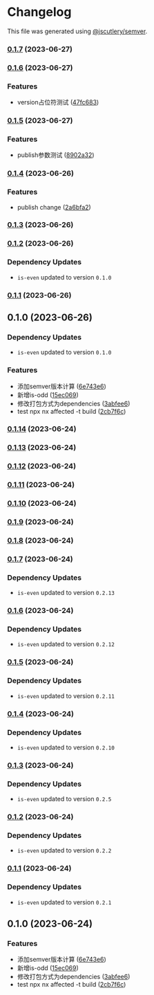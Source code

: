# Changelog

This file was generated using [@jscutlery/semver](https://github.com/jscutlery/semver).

### [0.1.7](https://github.com/lijie33402/nx-demo/compare/is-odd-0.1.6...is-odd-0.1.7) (2023-06-27)

### [0.1.6](https://github.com/lijie33402/nx-demo/compare/is-odd-0.1.5...is-odd-0.1.6) (2023-06-27)


### Features

* version占位符测试 ([47fc683](https://github.com/lijie33402/nx-demo/commit/47fc68350360a611740537dbe360dd4eb227d593))

### [0.1.5](https://github.com/lijie33402/nx-demo/compare/is-odd-0.1.4...is-odd-0.1.5) (2023-06-27)


### Features

* publish参数测试 ([8902a32](https://github.com/lijie33402/nx-demo/commit/8902a32bfc7c0934aa0678badf18b81c27d99303))

### [0.1.4](https://github.com/lijie33402/nx-demo/compare/is-odd-0.1.3...is-odd-0.1.4) (2023-06-26)


### Features

* publish change ([2a6bfa2](https://github.com/lijie33402/nx-demo/commit/2a6bfa2feb8609e903417965200c60c26fbb828f))

### [0.1.3](https://github.com/lijie33402/nx-demo/compare/is-odd-0.1.2...is-odd-0.1.3) (2023-06-26)

### [0.1.2](https://github.com/lijie33402/nx-demo/compare/is-odd-0.1.1...is-odd-0.1.2) (2023-06-26)

### Dependency Updates

* `is-even` updated to version `0.1.0`
### [0.1.1](https://github.com/lijie33402/nx-demo/compare/is-odd-0.1.0...is-odd-0.1.1) (2023-06-26)

## 0.1.0 (2023-06-26)

### Dependency Updates

* `is-even` updated to version `0.1.0`

### Features

* 添加semver版本计算 ([6e743e6](https://github.com/lijie33402/nx-demo/commit/6e743e674dca4311d7afa48a2aeff6e98d382f2e))
* 新增is-odd ([15ec069](https://github.com/lijie33402/nx-demo/commit/15ec069d703b723060229776e2582ed2b44129a1))
* 修改打包方式为dependencies ([3abfee6](https://github.com/lijie33402/nx-demo/commit/3abfee68a5a656958c1e1b0059c51c6d82180929))
* test npx nx affected -t build ([2cb7f6c](https://github.com/lijie33402/nx-demo/commit/2cb7f6cf832d6e635c0afb8f330a5532917f5a9f))

### [0.1.14](https://github.com/lijie33402/nx-demo/compare/is-odd-0.1.13...is-odd-0.1.14) (2023-06-24)

### [0.1.13](https://github.com/lijie33402/nx-demo/compare/is-odd-0.1.12...is-odd-0.1.13) (2023-06-24)

### [0.1.12](https://github.com/lijie33402/nx-demo/compare/is-odd-0.1.11...is-odd-0.1.12) (2023-06-24)

### [0.1.11](https://github.com/lijie33402/nx-demo/compare/is-odd-0.1.10...is-odd-0.1.11) (2023-06-24)

### [0.1.10](https://github.com/lijie33402/nx-demo/compare/is-odd-0.1.9...is-odd-0.1.10) (2023-06-24)

### [0.1.9](https://github.com/lijie33402/nx-demo/compare/is-odd-0.1.8...is-odd-0.1.9) (2023-06-24)

### [0.1.8](https://github.com/lijie33402/nx-demo/compare/is-odd-0.1.7...is-odd-0.1.8) (2023-06-24)

### [0.1.7](https://github.com/lijie33402/nx-demo/compare/is-odd-0.1.6...is-odd-0.1.7) (2023-06-24)

### Dependency Updates

* `is-even` updated to version `0.2.13`
### [0.1.6](https://github.com/lijie33402/nx-demo/compare/is-odd-0.1.5...is-odd-0.1.6) (2023-06-24)

### Dependency Updates

* `is-even` updated to version `0.2.12`
### [0.1.5](https://github.com/lijie33402/nx-demo/compare/is-odd-0.1.4...is-odd-0.1.5) (2023-06-24)

### Dependency Updates

* `is-even` updated to version `0.2.11`
### [0.1.4](https://github.com/lijie33402/nx-demo/compare/is-odd-0.1.3...is-odd-0.1.4) (2023-06-24)

### Dependency Updates

* `is-even` updated to version `0.2.10`
### [0.1.3](https://github.com/lijie33402/nx-demo/compare/is-odd-0.1.2...is-odd-0.1.3) (2023-06-24)

### Dependency Updates

* `is-even` updated to version `0.2.5`
### [0.1.2](https://github.com/lijie33402/nx-demo/compare/is-odd-0.1.1...is-odd-0.1.2) (2023-06-24)

### Dependency Updates

* `is-even` updated to version `0.2.2`
### [0.1.1](https://github.com/lijie33402/nx-demo/compare/is-odd-0.1.0...is-odd-0.1.1) (2023-06-24)

### Dependency Updates

* `is-even` updated to version `0.2.1`
## 0.1.0 (2023-06-24)


### Features

* 添加semver版本计算 ([6e743e6](https://github.com/lijie33402/nx-demo/commit/6e743e674dca4311d7afa48a2aeff6e98d382f2e))
* 新增is-odd ([15ec069](https://github.com/lijie33402/nx-demo/commit/15ec069d703b723060229776e2582ed2b44129a1))
* 修改打包方式为dependencies ([3abfee6](https://github.com/lijie33402/nx-demo/commit/3abfee68a5a656958c1e1b0059c51c6d82180929))
* test npx nx affected -t build ([2cb7f6c](https://github.com/lijie33402/nx-demo/commit/2cb7f6cf832d6e635c0afb8f330a5532917f5a9f))
